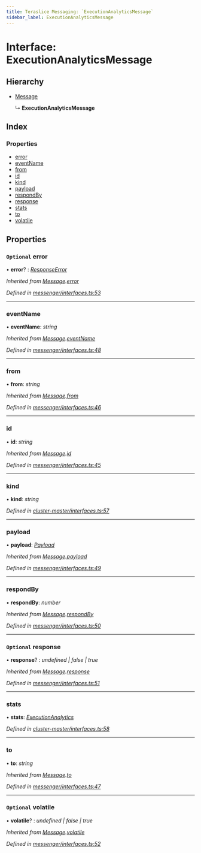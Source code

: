 ```yaml
---
title: Teraslice Messaging: `ExecutionAnalyticsMessage`
sidebar_label: ExecutionAnalyticsMessage
---
```


# Interface: ExecutionAnalyticsMessage

## Hierarchy

* [Message](message.md)

  ↳ **ExecutionAnalyticsMessage**

## Index

### Properties

* [error](executionanalyticsmessage.md#optional-error)
* [eventName](executionanalyticsmessage.md#eventname)
* [from](executionanalyticsmessage.md#from)
* [id](executionanalyticsmessage.md#id)
* [kind](executionanalyticsmessage.md#kind)
* [payload](executionanalyticsmessage.md#payload)
* [respondBy](executionanalyticsmessage.md#respondby)
* [response](executionanalyticsmessage.md#optional-response)
* [stats](executionanalyticsmessage.md#stats)
* [to](executionanalyticsmessage.md#to)
* [volatile](executionanalyticsmessage.md#optional-volatile)

## Properties

### `Optional` error

• **error**? : *[ResponseError](../overview.md#responseerror)*

*Inherited from [Message](message.md).[error](message.md#optional-error)*

*Defined in [messenger/interfaces.ts:53](https://github.com/terascope/teraslice/blob/d8feecc03/packages/teraslice-messaging/src/messenger/interfaces.ts#L53)*

___

###  eventName

• **eventName**: *string*

*Inherited from [Message](message.md).[eventName](message.md#eventname)*

*Defined in [messenger/interfaces.ts:48](https://github.com/terascope/teraslice/blob/d8feecc03/packages/teraslice-messaging/src/messenger/interfaces.ts#L48)*

___

###  from

• **from**: *string*

*Inherited from [Message](message.md).[from](message.md#from)*

*Defined in [messenger/interfaces.ts:46](https://github.com/terascope/teraslice/blob/d8feecc03/packages/teraslice-messaging/src/messenger/interfaces.ts#L46)*

___

###  id

• **id**: *string*

*Inherited from [Message](message.md).[id](message.md#id)*

*Defined in [messenger/interfaces.ts:45](https://github.com/terascope/teraslice/blob/d8feecc03/packages/teraslice-messaging/src/messenger/interfaces.ts#L45)*

___

###  kind

• **kind**: *string*

*Defined in [cluster-master/interfaces.ts:57](https://github.com/terascope/teraslice/blob/d8feecc03/packages/teraslice-messaging/src/cluster-master/interfaces.ts#L57)*

___

###  payload

• **payload**: *[Payload](payload.md)*

*Inherited from [Message](message.md).[payload](message.md#payload)*

*Defined in [messenger/interfaces.ts:49](https://github.com/terascope/teraslice/blob/d8feecc03/packages/teraslice-messaging/src/messenger/interfaces.ts#L49)*

___

###  respondBy

• **respondBy**: *number*

*Inherited from [Message](message.md).[respondBy](message.md#respondby)*

*Defined in [messenger/interfaces.ts:50](https://github.com/terascope/teraslice/blob/d8feecc03/packages/teraslice-messaging/src/messenger/interfaces.ts#L50)*

___

### `Optional` response

• **response**? : *undefined | false | true*

*Inherited from [Message](message.md).[response](message.md#optional-response)*

*Defined in [messenger/interfaces.ts:51](https://github.com/terascope/teraslice/blob/d8feecc03/packages/teraslice-messaging/src/messenger/interfaces.ts#L51)*

___

###  stats

• **stats**: *[ExecutionAnalytics](executionanalytics.md)*

*Defined in [cluster-master/interfaces.ts:58](https://github.com/terascope/teraslice/blob/d8feecc03/packages/teraslice-messaging/src/cluster-master/interfaces.ts#L58)*

___

###  to

• **to**: *string*

*Inherited from [Message](message.md).[to](message.md#to)*

*Defined in [messenger/interfaces.ts:47](https://github.com/terascope/teraslice/blob/d8feecc03/packages/teraslice-messaging/src/messenger/interfaces.ts#L47)*

___

### `Optional` volatile

• **volatile**? : *undefined | false | true*

*Inherited from [Message](message.md).[volatile](message.md#optional-volatile)*

*Defined in [messenger/interfaces.ts:52](https://github.com/terascope/teraslice/blob/d8feecc03/packages/teraslice-messaging/src/messenger/interfaces.ts#L52)*
